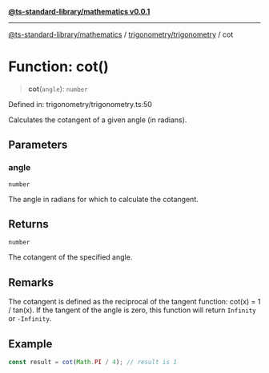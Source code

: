 [**@ts-standard-library/mathematics v0.0.1**](../../../README.md)

***

[@ts-standard-library/mathematics](../../../README.md) / [trigonometry/trigonometry](../README.md) / cot

# Function: cot()

> **cot**(`angle`): `number`

Defined in: trigonometry/trigonometry.ts:50

Calculates the cotangent of a given angle (in radians).

## Parameters

### angle

`number`

The angle in radians for which to calculate the cotangent.

## Returns

`number`

The cotangent of the specified angle.

## Remarks

The cotangent is defined as the reciprocal of the tangent function: cot(x) = 1 / tan(x).
If the tangent of the angle is zero, this function will return `Infinity` or `-Infinity`.

## Example

```ts
const result = cot(Math.PI / 4); // result is 1
```
